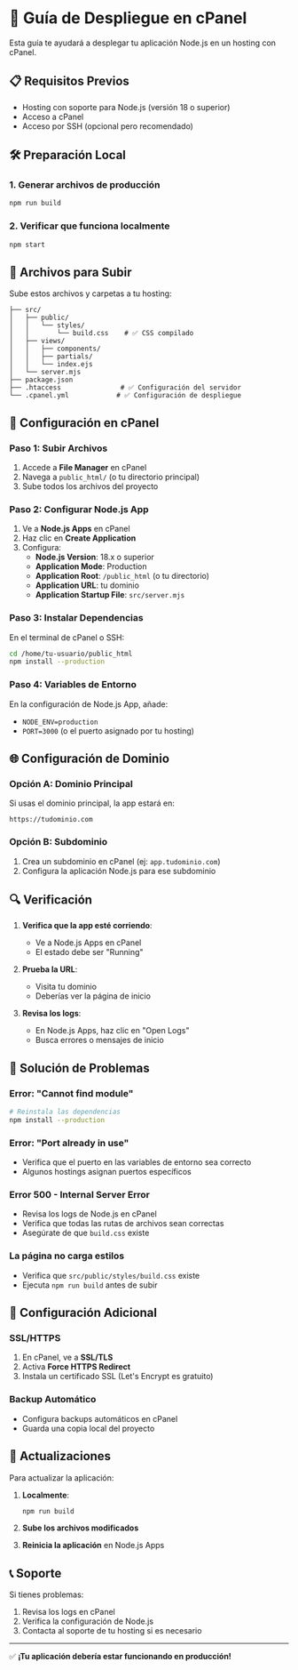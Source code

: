 # 🚀 Guía de Despliegue en cPanel

Esta guía te ayudará a desplegar tu aplicación Node.js en un hosting con cPanel.

## 📋 Requisitos Previos

- Hosting con soporte para Node.js (versión 18 o superior)
- Acceso a cPanel
- Acceso por SSH (opcional pero recomendado)

## 🛠️ Preparación Local

### 1. Generar archivos de producción
```bash
npm run build
```

### 2. Verificar que funciona localmente
```bash
npm start
```

## 📁 Archivos para Subir

Sube estos archivos y carpetas a tu hosting:

```
├── src/
│   ├── public/
│   │   └── styles/
│   │       └── build.css    # ✅ CSS compilado
│   ├── views/
│   │   ├── components/
│   │   ├── partials/
│   │   └── index.ejs
│   └── server.mjs
├── package.json
├── .htaccess               # ✅ Configuración del servidor
└── .cpanel.yml            # ✅ Configuración de despliegue
```

## 🔧 Configuración en cPanel

### Paso 1: Subir Archivos
1. Accede a **File Manager** en cPanel
2. Navega a `public_html/` (o tu directorio principal)
3. Sube todos los archivos del proyecto

### Paso 2: Configurar Node.js App
1. Ve a **Node.js Apps** en cPanel
2. Haz clic en **Create Application**
3. Configura:
   - **Node.js Version**: 18.x o superior
   - **Application Mode**: Production
   - **Application Root**: `/public_html` (o tu directorio)
   - **Application URL**: tu dominio
   - **Application Startup File**: `src/server.mjs`

### Paso 3: Instalar Dependencias
En el terminal de cPanel o SSH:
```bash
cd /home/tu-usuario/public_html
npm install --production
```

### Paso 4: Variables de Entorno
En la configuración de Node.js App, añade:
- `NODE_ENV=production`
- `PORT=3000` (o el puerto asignado por tu hosting)

## 🌐 Configuración de Dominio

### Opción A: Dominio Principal
Si usas el dominio principal, la app estará en:
```
https://tudominio.com
```

### Opción B: Subdominio
1. Crea un subdominio en cPanel (ej: `app.tudominio.com`)
2. Configura la aplicación Node.js para ese subdominio

## 🔍 Verificación

1. **Verifica que la app esté corriendo**:
   - Ve a Node.js Apps en cPanel
   - El estado debe ser "Running"

2. **Prueba la URL**:
   - Visita tu dominio
   - Deberías ver la página de inicio

3. **Revisa los logs**:
   - En Node.js Apps, haz clic en "Open Logs"
   - Busca errores o mensajes de inicio

## 🚨 Solución de Problemas

### Error: "Cannot find module"
```bash
# Reinstala las dependencias
npm install --production
```

### Error: "Port already in use"
- Verifica que el puerto en las variables de entorno sea correcto
- Algunos hostings asignan puertos específicos

### Error 500 - Internal Server Error
- Revisa los logs de Node.js en cPanel
- Verifica que todas las rutas de archivos sean correctas
- Asegúrate de que `build.css` existe

### La página no carga estilos
- Verifica que `src/public/styles/build.css` existe
- Ejecuta `npm run build` antes de subir

## 📱 Configuración Adicional

### SSL/HTTPS
1. En cPanel, ve a **SSL/TLS**
2. Activa **Force HTTPS Redirect**
3. Instala un certificado SSL (Let's Encrypt es gratuito)

### Backup Automático
- Configura backups automáticos en cPanel
- Guarda una copia local del proyecto

## 🔄 Actualizaciones

Para actualizar la aplicación:

1. **Localmente**:
   ```bash
   npm run build
   ```

2. **Sube los archivos modificados**

3. **Reinicia la aplicación** en Node.js Apps

## 📞 Soporte

Si tienes problemas:
1. Revisa los logs en cPanel
2. Verifica la configuración de Node.js
3. Contacta al soporte de tu hosting si es necesario

---

✅ **¡Tu aplicación debería estar funcionando en producción!**